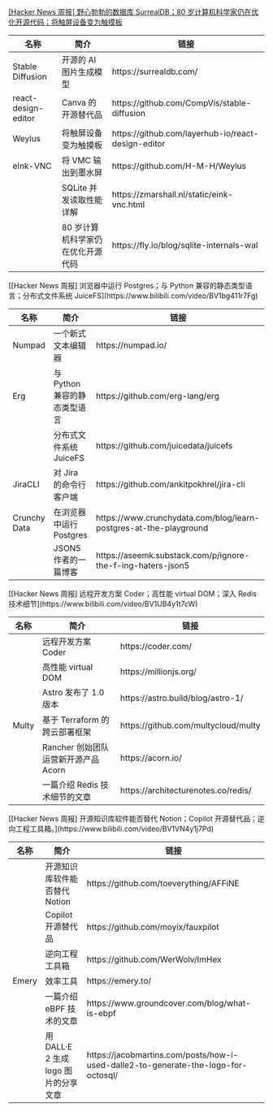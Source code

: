 [[Hacker News 周报] 野心勃勃的数据库 SurrealDB；80
岁计算机科学家仍在优化开源代码；将触屏设备变为触摸板](https://www.bilibili.com/video/BV1qa411G7kd)
<table>
  <theader>
    <th>名称</th>
    <th>简介</th>
    <th>链接</th>
  </theader>
  <tbody>
    <tr>
      <td>Stable Diffusion</td>
      <td>开源的 AI 图片生成模型</td>
      <td>https://surrealdb.com/</td>
    </tr><tr>
      <td>react-design-editor</td>
      <td>Canva 的开源替代品</td>
      <td>https://github.com/CompVis/stable-diffusion</td>
    </tr><tr>
      <td>Weylus</td>
      <td>将触屏设备变为触摸板</td>
      <td>https://github.com/layerhub-io/react-design-editor</td>
    </tr><tr>
      <td>eInk-VNC</td>
      <td>将 VMC 输出到墨水屏</td>
      <td>https://github.com/H-M-H/Weylus</td>
    </tr><tr>
      <td></td>
      <td>SQLite 并发读取性能详解</td>
      <td>https://zmarshall.nl/static/eink-vnc.html</td>
    </tr><tr>
      <td></td>
      <td>80 岁计算机科学家仍在优化开源代码</td>
      <td>https://fly.io/blog/sqlite-internals-wal</td>
    </tr>
  </tbody>
</table>
[[Hacker News 周报] 浏览器中运行 Postgres；与 Python 兼容的静态类型语言；分布式文件系统
JuiceFS](https://www.bilibili.com/video/BV1bg411r7Fg)
<table>
  <theader>
    <th>名称</th>
    <th>简介</th>
    <th>链接</th>
  </theader>
  <tbody>
    <tr>
      <td>Numpad</td>
      <td>一个新式文本编辑器</td>
      <td>https://numpad.io/</td>
    </tr><tr>
      <td>Erg</td>
      <td>与 Python 兼容的静态类型语言</td>
      <td>https://github.com/erg-lang/erg</td>
    </tr><tr>
      <td></td>
      <td>分布式文件系统 JuiceFS</td>
      <td>https://github.com/juicedata/juicefs</td>
    </tr><tr>
      <td>JiraCLI</td>
      <td>对 Jira 的命令行客户端</td>
      <td>https://github.com/ankitpokhrel/jira-cli</td>
    </tr><tr>
      <td>Crunchy Data</td>
      <td>在浏览器中运行 Postgres</td>
      <td>https://www.crunchydata.com/blog/learn-postgres-at-the-playground</td>
    </tr><tr>
      <td></td>
      <td>JSON5 作者的一篇博客</td>
      <td>https://aseemk.substack.com/p/ignore-the-f-ing-haters-json5</td>
    </tr>
  </tbody>
</table>
[[Hacker News 周报] 远程开发方案 Coder；高性能 virtual DOM；深入 Redis
技术细节](https://www.bilibili.com/video/BV1UB4y1t7cW)
<table>
  <theader>
    <th>名称</th>
    <th>简介</th>
    <th>链接</th>
  </theader>
  <tbody>
    <tr>
      <td></td>
      <td>远程开发方案 Coder</td>
      <td>https://coder.com/</td>
    </tr><tr>
      <td></td>
      <td>高性能 virtual DOM</td>
      <td>https://millionjs.org/</td>
    </tr><tr>
      <td></td>
      <td>Astro 发布了 1.0 版本</td>
      <td>https://astro.build/blog/astro-1/</td>
    </tr><tr>
      <td>Multy</td>
      <td>基于 Terraform 的跨云部署框架</td>
      <td>https://github.com/multycloud/multy</td>
    </tr><tr>
      <td></td>
      <td>Rancher 创始团队运营新开源产品 Acorn</td>
      <td>https://acorn.io/</td>
    </tr><tr>
      <td></td>
      <td>一篇介绍 Redis 技术细节的文章</td>
      <td>https://architecturenotes.co/redis/</td>
    </tr>
  </tbody>
</table>
[[Hacker News 周报] 开源知识库软件能否替代 Notion；Copilot
开源替代品；逆向工程工具箱。](https://www.bilibili.com/video/BV1VN4y1j7Pd)
<table>
  <theader>
    <th>名称</th>
    <th>简介</th>
    <th>链接</th>
  </theader>
  <tbody>
    <tr>
      <td></td>
      <td>开源知识库软件能否替代 Notion</td>
      <td>https://github.com/toeverything/AFFiNE</td>
    </tr><tr>
      <td></td>
      <td>Copilot 开源替代品</td>
      <td>https://github.com/moyix/fauxpilot</td>
    </tr><tr>
      <td></td>
      <td>逆向工程工具箱</td>
      <td>https://github.com/WerWolv/ImHex</td>
    </tr><tr>
      <td>Emery</td>
      <td>效率工具</td>
      <td>https://emery.to/</td>
    </tr><tr>
      <td></td>
      <td>一篇介绍 eBPF 技术的文章</td>
      <td>https://www.groundcover.com/blog/what-is-ebpf</td>
    </tr><tr>
      <td></td>
      <td>用 DALL·E 2 生成 logo 图片的分享文章</td>
      <td>https://jacobmartins.com/posts/how-i-used-dalle2-to-generate-the-logo-for-octosql/</td>
    </tr>
  </tbody>
</table>